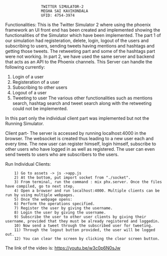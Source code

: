 
					TWITTER SIMULATOR-2
					MEGHA SAI KAVIKONDALA
					UFID: 4754-3974
Functionalities:
This is the Twitter Simulator 2 where using the phoenix framework an UI front end has been created and implemented showing the functionalities of the Simulator
which have been implemented. 
The part 1 of our simulation had registeration, delete, login, logout of the users and subscribing to users, sending tweets having mentions and hashtags and 
getting those tweets. The retweeting part and some of the hashtags part were not working.
In part 2, we have used the same server and backend that acts as an API to the Phoenix channels.
This Server can handle the following currently:
1) Login of a user
2) Registeration of a user
3) Subscribing to other users
4) Logout of a user
5) Tweeting to user
The various other functionalities such as mentions search, hashtag search and tweet search along with the retweeting could not be implemented.

In this part only the individual client part was implemented but not the Running Simulator.

Client part-
The server is accessed by running localhost:4000 in the browser. The websocket is created thus leading to a new user each and every time.
The new user can register himself, login himself, subscribe to other users who have logged in as well as registered. The user can even send
tweets to users who are subscribers to the users.

Run Individual Clients:


		1) Go to assets -> js ->app.js
		2) At the bottom, put import socket from "./socket".
		3) From terminal, run the command : mix phx.server. Once the files have compiled, go to next step.
		4) Open a browser and run localhost:4000. Multiple clients can be run by using multiple webpages.
		5) Once the webpage opens:
		6) Perform the operations specified.
		7) Register the user by giving the username.
		8) Login the user by giving the username.
		9) Subscribe the user to other user clients by giving their username, provided that they must be already registered and loggedin.
		10) Now send a tweet through the subscribed user for tweeting.
		11) Through the logout button provided, the user will be logged out.
		12) You can clear the screen by clicking the clear screen button.

The link of the video is: https://youtu.be/w3c0p6N0sJw












































	
